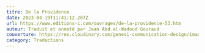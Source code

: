 ```yaml
---
titre: De la Providence
date: 2023-04-19T11:41:12.287Z
url: https://www.editions-i.com/ouvrages/de-la-providence-53.htm
auteur: Traduit et annoté par Jean Abd al-Wadoud Gouraud
couverture: https://res.cloudinary.com/genesi-communication-design/image/upload/v1681904359/9782376500995-us-300_mei9mn.jpg
category: Traductions
---
```

